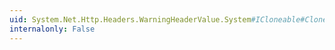 ```yaml
---
uid: System.Net.Http.Headers.WarningHeaderValue.System#ICloneable#Clone
internalonly: False
---
```

